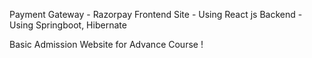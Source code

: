 Payment Gateway - Razorpay 
Frontend Site - Using React js 
Backend - Using Springboot, Hibernate 

Basic Admission Website for Advance Course ! 
